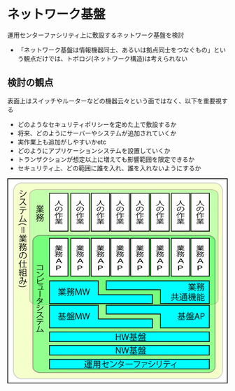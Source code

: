 # ネットワーク基盤

運用センターファシリティ上に敷設するネットワーク基盤を検討

* 「ネットワーク基盤は情報機器同士、あるいは拠点同士をつなぐもの」という観点だけでは、トポロジ(ネットワーク構造)は考えられない

## 検討の観点

表面上はスイッチやルーターなどの機器云々という面ではなく、以下を重要視する

* どのようなセキュリティポリシーを定めた上で敷設するか
* 将来、どのようにサーバーやシステムが追加されていくか
* 実作業上も追加がしやすいかetc
* どのようにアプリケーションシステムを設置していくか
* トランザクションが想定以上に増えても影響範囲を限定できるか
* セキュリティ上、どの範囲に誰を入れ、誰を入れないようにするか

![architecture_01](image/architecture_01.gif)
